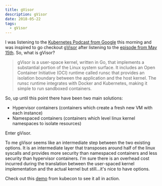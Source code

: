 ```yaml
---
title: gVisor
description: gVisor
date: 2018-05-22
tags:
  - gVisor
---
```


I was listening to the [Kubernetes Podcast from Google] this morning and was inspired to go checkout [gVisor] after listening to the [episode from May 15th].  So, what is gVisor?

> gVisor is a user-space kernel, written in Go, that implements a substantial portion of the Linux system surface. It includes an Open Container Initiative (OCI) runtime called runsc that provides an isolation boundary between the application and the host kernel. The runsc runtime integrates with Docker and Kubernetes, making it simple to run sandboxed containers.

So, up until this point there have been two main solutions:
- Hypervisor containers (containers which create a fresh new VM with each instance)
- Namespaced containers (containers which level linux kernel namespaces to isolate resources)

Enter gVisor.

To me gVisor seems like an intermediate step between the two existing options.  It is an intermediate layer that transposes around half of the linux syscalls and provides more security than namespaced containers and less security than hypervisor containers.  I'm sure there is an overhead cost incurred during the translation between the user-spaced kernel implementation and the actual kernel but still...it's nice to have options.

Check out this [demo] from kubecon to see it all in action.

[Kubernetes Podcast from Google]: https://play.google.com/music/m/I7y6dcw7rt2phdnu32tfsqjfqha?t=Kubernetes_Podcast_from_Google
[gVisor]: https://github.com/google/gvisor
[episode from May 15th]: https://play.google.com/music/m/Dewp76xo6zv44e2tcjkrqqalwbe?t=gVisor_with_Nicolas_Lacasse_and_Yoshi_Tamura-Kubernetes_Podcast_from_Google
[demo]: https://youtu.be/TJJT8wc0T_c
